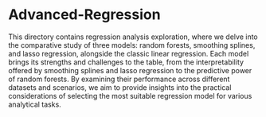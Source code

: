 # Advanced-Regression

This directory contains regression analysis exploration, where we delve into the comparative study of three models: random forests, smoothing splines, and lasso regression, alongside the classic linear regression. Each model brings its strengths and challenges to the table, from the interpretability offered by smoothing splines and lasso regression to the predictive power of random forests. By examining their performance across different datasets and scenarios, we aim to provide insights into the practical considerations of selecting the most suitable regression model for various analytical tasks.
